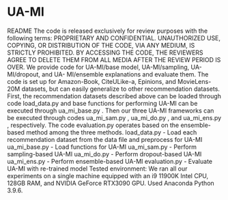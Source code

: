 # UA-MI
README
The code is released exclusively for review purposes with the following terms: PROPRIETARY AND
CONFIDENTIAL. UNAUTHORIZED USE, COPYING, OR DISTRIBUTION OF THE CODE, VIA ANY MEDIUM, IS STRICTLY PROHIBITED. BY ACCESSING THE CODE, THE REVIEWERS AGREE TO DELETE THEM FROM ALL MEDIA AFTER THE REVIEW PERIOD IS OVER.
We provide code for UA-MI/base model, UA-MI/sampling, UA-MI/dropout, and UA- MI/ensemble explanations and evaluate them. The code is set up for Amazon-Book, CiteULike-a, Epinions, and MovieLens-20M datasets, but can easily generalize to other recommendation datasets. First, the recommendation datasets described above can be loaded through code load_data.py  and base functions for performing UA-MI can be executed through ua_mi_base.py . Then our three UA-MI frameworks
can be executed through codes ua_mi_sam.py , ua_mi_do.py , and ua_mi_ens.py ,
respectively. The code evaluation.py  operates based on the ensemble-based method among the three methods.
load_data.py   - Load each recommendation dataset from the data file and preprocess for UA-MI
ua_mi_base.py   - Load functions for UA-MI
ua_mi_sam.py   - Perform sampling-based UA-MI
ua_mi_do.py   - Perform dropout-based UA-MI
ua_mi_ens.py   - Perform ensemble-based UA-MI evaluation.py   - Evaluate UA-MI with re-trained model
Tested environment: We ran all our experiments on a single machine equipped with an i9 11900K Intel CPU, 128GB RAM, and NVIDIA GeForce RTX3090 GPU. Used Anaconda Python 3.9.6.
